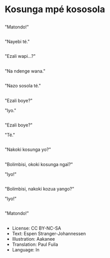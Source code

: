 # Kosunga mpé kososola

##
"Matondo!"

##
"Nayebi té."

##
"Ezali wapi...?"

##
"Na ndenge wana."

##
"Nazo sosola té."

##
"Ezali boye?"

"Iyo."

##
"Ezali boye?"

"Té."

##
"Nakoki kosunga yo?"

##
"Bolimbisi, okoki kosunga ngaï?"

"Iyo!"

##
"Bolimbisi, nakoki kozua yango?"

"Iyo!"

##
"Matondo!"

##
* License: CC BY-NC-SA
* Text: Espen Stranger-Johannessen
* Illustration: Aakanee
* Translation: Paul Fuila
* Language: ln
